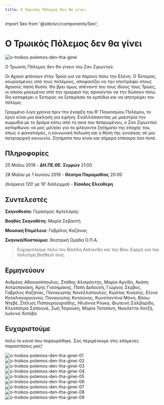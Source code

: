 ```yaml
---
title: Ο Τρωικός Πόλεμος δεν θα γίνει
---
```

import Seo from '@site/src/components/Seo';

<Seo 
  title="Ο Τρωικός Πόλεμος δεν θα γίνει"
  description="Μια παράσταση της Θεατρικής Ομάδας ΟΠΑ βασισμένη στο έργο του Ζαν Ζιρωντού, μια έκκληση για ειρήνη λίγα χρόνια πριν τον Β' Παγκόσμιο Πόλεμο."
  image="https://theatrikiopa.vercel.app/img/o-troikos-polemos-den-tha-ginei/poster.jpg"
  imageAlt="Αφίσα της παράστασης Ο Τρωικός Πόλεμος δεν θα γίνει"
  url="https://theatrikiopa.vercel.app/parastaseis/2019/o-troikos-polemos-den-tha-ginei"
/>

# Ο Τρωικός Πόλεμος δεν θα γίνει

![o-troikos-polemos-den-tha-ginei](/img/o-troikos-polemos-den-tha-ginei/poster.jpg)

Ο Τρωικός Πόλεμος δεν θα γίνει» του Ζαν Ζιρωντού.

Οι Αχαιοί φτάνουν στην Τροία για να πάρουν πίσω την Ελένη. Ο Έκτορας, κουρασμένος από τους πολέμους, αποφασίζει να την επιστρέψει στους Αχαιούς πάση θυσία. Θα βρει όμως απέναντί του τους ίδιους τους Τρώες, οι οποίοι μαγεμένοι από την ομορφιά της αρνούνται να την δώσουν πίσω. Θα καταφέρει ο Έκτορας να ξεπεράσει τα εμπόδια και να αποτρέψει τον πόλεμο;

Γραμμένο λίγα χρόνια πριν την έναρξη του Β’ Παγκοσμίου Πολέμου, το έργο είναι μια έκκληση για ειρήνη. Εναλλάσσοντας με μαεστρία την κωμωδία με το δράμα κάτω από τη σκιά του πεπρωμένου, ο Ζαν Ζιρωντού κατορθώνει να μας μιλήσει για τα φλέγοντα ζητήματα της εποχής του, όπως ο φανατισμός, η κοινωνική πόλωση και η θέση της γυναίκας σε μια πατριαρχική κοινωνία. Ζητήματα που είναι και σήμερα επίκαιρα όσο ποτέ.

## Πληροφορίες
25 Μαΐου 2019 - **ΔΗ.ΠΕ.ΘΕ. Σερρών** 21:00 

28 Μαΐου με 1 Ιουνίου 2019 - **Θέατρο Παραμυθίας** 20:00

(διάρκεια 120′ με 10′ διάλειμμα) - **Είσοδος Ελεύθερη**

## Συντελεστές
**Σκηνοθεσία:** Γεράσιμος Αρτελάρης

**Βοηθός Σκηνοθέτη:** Μαρία Σεβαστή

**Μουσική Επιμέλεια:** Γαβρίλος Καζάνας

**Σκηνικά/Κοστούμια:** Θεατρική Ομάδα Ο.Π.Α.

> Ευχαριστούμε πολύ τον Βασίλη Ασλανίδη και την Βίκυ Σαρρή για την πολύτιμη βοήθειά τους

## Ερμηνεύουν
Ανδρέας Αθανασόπουλος, Στάθης Αλιπράντης, Μαρία Αρνίδη, Αγάπη Αστροπεκάκη, Άρης Γιασημάκης, Πόπη Δεδούση, Γιώργος Σέρβος, Γαβρίλος Καζάνας, Παναγιώτης Κανελλόπουλος, Κώστας Κιούσης, Ελίνα Καταλαγαργιανού, Παναγιώτης Κοτσώνης, Κωνσταντίνα Μάνη, Βάσω Ντεβέ, Στέλιος Παπαγρηγοριάδης, Ηλιάννα Ρόγκα, Φωτεινή Σαλβαρίδη, Κλεοπάτρα Σαπουνά, Ζωή Τσιρούκη, Μαρία Τσιτσάνη, Νικολέττα Χατζή, Ιωάννα Χοτόβα

## Ευχαριστούμε 
πολύ το κοινό που παρευρέθηκε. Σας περιμένουμε στις επόμενες παραστάσεις μας!

![o-troikos-polemos-den-tha-ginei-01](/img/o-troikos-polemos-den-tha-ginei/01.jpg)
![o-troikos-polemos-den-tha-ginei-02](/img/o-troikos-polemos-den-tha-ginei/02.jpg)
![o-troikos-polemos-den-tha-ginei-03](/img/o-troikos-polemos-den-tha-ginei/03.jpg)
![o-troikos-polemos-den-tha-ginei-04](/img/o-troikos-polemos-den-tha-ginei/04.jpg)
![o-troikos-polemos-den-tha-ginei-05](/img/o-troikos-polemos-den-tha-ginei/05.jpg)
![o-troikos-polemos-den-tha-ginei-06](/img/o-troikos-polemos-den-tha-ginei/06.jpg)
![o-troikos-polemos-den-tha-ginei-07](/img/o-troikos-polemos-den-tha-ginei/07.jpg)
![o-troikos-polemos-den-tha-ginei-08](/img/o-troikos-polemos-den-tha-ginei/08.jpg)
![o-troikos-polemos-den-tha-ginei-09](/img/o-troikos-polemos-den-tha-ginei/09.jpg)
